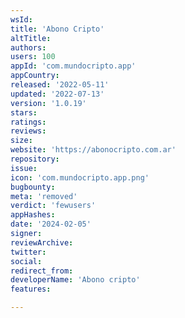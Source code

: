 ```yaml
---
wsId: 
title: 'Abono Cripto'
altTitle: 
authors: 
users: 100
appId: 'com.mundocripto.app'
appCountry: 
released: '2022-05-11'
updated: '2022-07-13'
version: '1.0.19'
stars: 
ratings: 
reviews: 
size: 
website: 'https://abonocripto.com.ar'
repository: 
issue: 
icon: 'com.mundocripto.app.png'
bugbounty: 
meta: 'removed'
verdict: 'fewusers'
appHashes: 
date: '2024-02-05'
signer: 
reviewArchive: 
twitter: 
social: 
redirect_from: 
developerName: 'Abono cripto'
features: 

---
```


